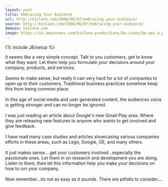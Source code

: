```yaml
---
layout: post
title: Embracing Your Audience
url: http://kinlane.com/2008/06/07/embracing-your-audience/
source: http://kinlane.com/2008/06/07/embracing-your-audience/
domain: kinlane.com
image: https://s3.amazonaws.com/kinlane-productions/bw-icons/bw-api-a.png
---
```

{% include JB/setup %}<p>
     It seems like a very simple concept. Talk to you customers, get to know what they want. Let them help you formulate your decisions around your company, products, and services.
     <br />
     <br />
     Seems to make sense, but really it can very hard for a lot of companies to open up to their customers. Traditional business practices somehow keep this from being common place.
     <br />
     <br />
     In this age of social media and user generated content, the audiences voice is getting stronger and can no longer be ignored.
     <br />
     <br />
     I was just reading an article about Google's new Gmail Play area. Where they are releasing new features to anyone who wants to get involved and give feedback.
     <br />
     <br />
     I have read many case studies and articles showcasing various companies efforts in these areas, such as Lego, Google, GE, and many others.
     <br />
     <br />
     It just makes sense....get your customers involved...especially the passionate ones. Let them in on research and development you are doing. Listen to them, then let this information help you make your decisions on how to run your company.
     <br />
     <br />
     Now remember...its not as easy as it sounds. There are pitfalls to consider....
</p>